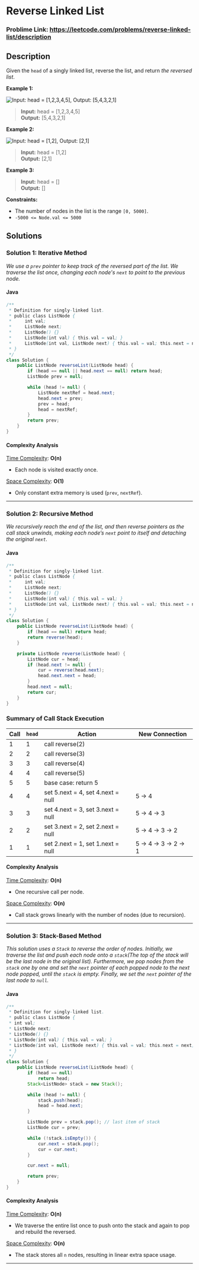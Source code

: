 # Reverse Linked List

### Problime Link: https://leetcode.com/problems/reverse-linked-list/description

## Description

Given the `head` of a singly linked list, reverse the list, and return _the reversed list_.

**Example 1:**

![Input: head = [1,2,3,4,5], Output: [5,4,3,2,1]](https://assets.leetcode.com/uploads/2021/02/19/rev1ex1.jpg "Input: head = [1,2,3,4,5], Output: [5,4,3,2,1]")

> **Input:** head = [1,2,3,4,5] <br> **Output:** [5,4,3,2,1]

**Example 2:**

![Input: head = [1,2], Output: [2,1]](https://assets.leetcode.com/uploads/2021/02/19/rev1ex2.jpg "Input: head = [1,2], Output: [2,1]")

> **Input:** head = [1,2] <br> **Output:** [2,1]

**Example 3:**

> **Input:** head = [] <br> **Output:** []

**Constraints:**

-   The number of nodes in the list is the range `[0, 5000]`.
-   `-5000 <= Node.val <= 5000`

## Solutions

### Solution 1: Iterative Method

_We use a `prev` pointer to keep track of the reversed part of the list. We traverse the list once, changing each node's `next` to point to the previous node._

<!-- #### Python3

```python
class Solution:
    def twoSum(self, nums: List[int], target: int) -> List[int]:
        for first in range(len(nums) - 1):
            for second in range(first + 1, len(nums)):
                if nums[first] + nums[second] == target: return [first, second]
``` -->

#### Java

```java
/**
 * Definition for singly-linked list.
 * public class ListNode {
 *     int val;
 *     ListNode next;
 *     ListNode() {}
 *     ListNode(int val) { this.val = val; }
 *     ListNode(int val, ListNode next) { this.val = val; this.next = next; }
 * }
 */
class Solution {
    public ListNode reverseList(ListNode head) {
        if (head == null || head.next == null) return head;
        ListNode prev = null;

        while (head != null) {
            ListNode nextRef = head.next;
            head.next = prev;
            prev = head;
            head = nextRef;
        }
        return prev;
    }
}
```

#### Complexity Analysis

<u>Time Complexity</u>: **O(n)**

-   Each node is visited exactly once.

<u>Space Complexity</u>: **O(1)**

-   Only constant extra memory is used (`prev`, `nextRef`).

---

### Solution 2: Recursive Method

_We recursively reach the end of the list, and then reverse pointers as the call stack unwinds, making each node’s `next` point to itself and detaching the original `next`._

<!-- #### Python3

```python
class Solution:
    def twoSum(self, nums: List[int], target: int) -> List[int]:
        for first in range(len(nums) - 1):
            for second in range(first + 1, len(nums)):
                if nums[first] + nums[second] == target: return [first, second]
``` -->

#### Java

```java
/**
 * Definition for singly-linked list.
 * public class ListNode {
 *     int val;
 *     ListNode next;
 *     ListNode() {}
 *     ListNode(int val) { this.val = val; }
 *     ListNode(int val, ListNode next) { this.val = val; this.next = next; }
 * }
 */
class Solution {
    public ListNode reverseList(ListNode head) {
        if (head == null) return head;
        return reverse(head);
    }

    private ListNode reverse(ListNode head) {
        ListNode cur = head;
        if (head.next != null) {
            cur = reverse(head.next);
            head.next.next = head;
        }
        head.next = null;
        return cur;
    }
}
```

### Summary of Call Stack Execution

| Call | `head` | Action                            | New Connection    |
| ---- | ------ | --------------------------------- | ----------------- |
| 1    | 1      | call reverse(2)                   |                   |
| 2    | 2      | call reverse(3)                   |                   |
| 3    | 3      | call reverse(4)                   |                   |
| 4    | 4      | call reverse(5)                   |                   |
| 5    | 5      | base case: return 5               |                   |
| 4    | 4      | set 5.next = 4, set 4.next = null | 5 → 4             |
| 3    | 3      | set 4.next = 3, set 3.next = null | 5 → 4 → 3         |
| 2    | 2      | set 3.next = 2, set 2.next = null | 5 → 4 → 3 → 2     |
| 1    | 1      | set 2.next = 1, set 1.next = null | 5 → 4 → 3 → 2 → 1 |

#### Complexity Analysis

<u>Time Complexity</u>: **O(n)**

-   One recursive call per node.

<u>Space Complexity</u>: **O(n)**

-   Call stack grows linearly with the number of nodes (due to recursion).

---

### Solution 3: Stack-Based Method

_This solution uses a `Stack` to reverse the order of nodes. Initially, we traverse the list and push each node onto a `stack`(The top of the stack will be the last node in the original list). Furthermore, we pop nodes from the `stack` one by one and set the `next` pointer of each popped node to the next node popped, until the `stack` is empty. Finally, we set the `next` pointer of the last node to `null`._

#### Java

```java
/**
 * Definition for singly-linked list.
 * public class ListNode {
 * int val;
 * ListNode next;
 * ListNode() {}
 * ListNode(int val) { this.val = val; }
 * ListNode(int val, ListNode next) { this.val = val; this.next = next; }
 * }
 */
class Solution {
    public ListNode reverseList(ListNode head) {
        if (head == null)
            return head;
        Stack<ListNode> stack = new Stack();

        while (head != null) {
            stack.push(head);
            head = head.next;
        }

        ListNode prev = stack.pop(); // last item of stack
        ListNode cur = prev;

        while (!stack.isEmpty()) {
            cur.next = stack.pop();
            cur = cur.next;
        }

        cur.next = null;

        return prev;
    }
}
```

#### Complexity Analysis

<u>Time Complexity</u>: **O(n)**

-   We traverse the entire list once to push onto the stack and again to pop and rebuild the reversed.

<u>Space Complexity</u>: **O(n)**

-   The stack stores all `n` nodes, resulting in linear extra space usage.

---

